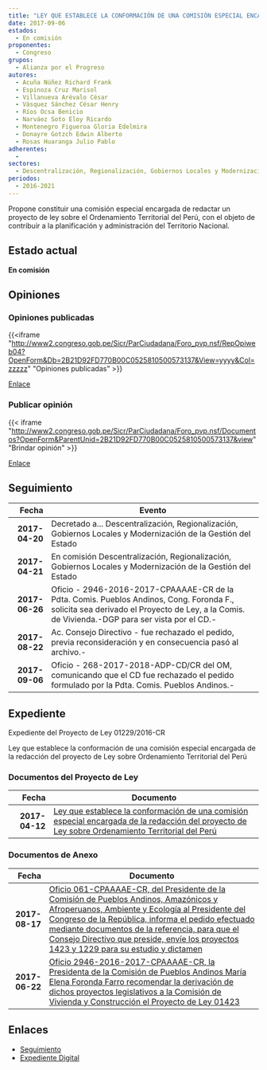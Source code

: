 ```yaml
---
title: "LEY QUE ESTABLECE LA CONFORMACIÓN DE UNA COMISIÓN ESPECIAL ENCARGADA DE LA REDACCIÓN DEL PROYECTO DE LEY SOBRE ORDENAMIENTO TERRITORIAL DEL PERÚ"
date: 2017-09-06
estados: 
  - En comisión
proponentes: 
  - Congreso
grupos: 
  - Alianza por el Progreso
autores: 
  - Acuña Núñez Richard Frank
  - Espinoza Cruz Marisol
  - Villanueva Arévalo César
  - Vásquez Sánchez César Henry
  - Ríos Ocsa Benicio
  - Narváez Soto Eloy Ricardo
  - Montenegro Figueroa Gloria Edelmira
  - Donayre Gotzch Edwin Alberto
  - Rosas Huaranga Julio Pablo
adherentes: 
  - 
sectores: 
  - Descentralización, Regionalización, Gobiernos Locales y Modernización de la Gestión del Estado
periodos: 
  - 2016-2021
---
```


Propone constituir una comisión especial encargada de redactar un proyecto de ley sobre el Ordenamiento Territorial del Perú, con el objeto de contribuir a la planificación y administración del Territorio Nacional.


## Estado actual

**En comisión**

## Opiniones

### Opiniones publicadas

{{<iframe "http://www2.congreso.gob.pe/Sicr/ParCiudadana/Foro_pvp.nsf/RepOpiweb04?OpenForm&Db=2B21D92FD770B00C0525810500573137&View=yyyy&Col=zzzzz" "Opiniones publicadas" >}}

[Enlace](http://www2.congreso.gob.pe/Sicr/ParCiudadana/Foro_pvp.nsf/RepOpiweb04?OpenForm&Db=2B21D92FD770B00C0525810500573137&View=yyyy&Col=zzzzz)
### Publicar opinión

{{< iframe "http://www2.congreso.gob.pe/Sicr/ParCiudadana/Foro_pvp.nsf/Documentos?OpenForm&ParentUnid=2B21D92FD770B00C0525810500573137&view" "Brindar opinión" >}}

[Enlace](http://www2.congreso.gob.pe/Sicr/ParCiudadana/Foro_pvp.nsf/Documentos?OpenForm&ParentUnid=2B21D92FD770B00C0525810500573137&view)

## Seguimiento

| Fecha | Evento |
|------:|--------|
| **2017-04-20** | Decretado a... Descentralización, Regionalización, Gobiernos Locales y Modernización de la Gestión del Estado|
| **2017-04-21** | En comisión Descentralización, Regionalización, Gobiernos Locales y Modernización de la Gestión del Estado|
| **2017-06-26** | Oficio - 2946-2016-2017-CPAAAAE-CR de la Pdta. Comis. Pueblos Andinos, Cong. Foronda F., solicita sea derivado el Proyecto de Ley, a la Comis. de Vivienda.-DGP para ser vista por el CD.-|
| **2017-08-22** | Ac. Consejo Directivo - fue rechazado el pedido, previa reconsideración y en consecuencia pasó al archivo.-|
| **2017-09-06** | Oficio - 268-2017-2018-ADP-CD/CR del OM, comunicando que el CD fue rechazado el pedido formulado por la Pdta. Comis. Pueblos Andinos.-|


## Expediente

Expediente del Proyecto de Ley 01229/2016-CR

Ley que establece la conformación de una comisión especial encargada de la redacción del proyecto de Ley sobre Ordenamiento Territorial del Perú


### Documentos del Proyecto de Ley

| Fecha | Documento |
|------:|--------|
| **2017-04-12** | [Ley que establece la conformación de una comisión especial encargada de la redacción del proyecto de Ley sobre Ordenamiento Territorial del Perú](http://www.leyes.congreso.gob.pe/Documentos/2016_2021/Proyectos_de_Ley_y_de_Resoluciones_Legislativas/PL0122920170412.pdf) |

### Documentos de Anexo

| Fecha | Documento |
|------:|--------|
| **2017-08-17** | [Oficio 061-CPAAAAE-CR, del Presidente de la Comisión de Pueblos Andinos, Amazónicos y Afroperuanos, Ambiente y Ecología al Presidente del Congreso de la República, informa el pedido efectuado mediante documentos de la referencia, para que el Consejo Directivo que preside, envíe los proyectos 1423 y 1229 para su estudio y dictamen](http://www.leyes.congreso.gob.pe/Documentos/2016_2021/Oficios/Comisiones_Ordinarias/OFICIO-061-CPAAAAE-CR..pdf) |
| **2017-06-22** | [Oficio 2946-2016-2017-CPAAAAE-CR, la Presidenta de la Comisión de Pueblos Andinos María Elena Foronda Farro recomendar la derivación de dichos proyectos legislativos a la Comisión de Vivienda y Construcción el Proyecto de Ley 01423](http://www.leyes.congreso.gob.pe/Documentos/2016_2021/Oficios/Comisiones_Ordinarias/OFICIO-2946-2016-217-CPAAAAE-CR..pdf) |

## Enlaces 

- [Seguimiento](http://www2.congreso.gob.pe/Sicr/TraDocEstProc/CLProLey2016.nsf/f7fff46988ca05b1052578e100829cc7/81fe363037f5b2bb0525810500582dd3?OpenDocument)
- [Expediente Digital](http://www2.congreso.gob.pehttp://www2.congreso.gob.pe/Sicr/TraDocEstProc/CLProLey2016.nsf/f7fff46988ca05b1052578e100829cc7/81fe363037f5b2bb0525810500582dd3?OpenDocument&Click=05257FB7005EB655.eb71d0cf91d8294e05256cdf006b5706/$Body/0.1C6C)
